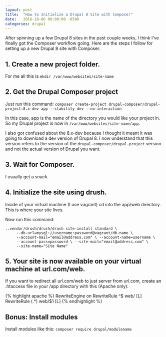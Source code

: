 ```yaml
---
layout: post
title:  "How to Initialize a Drupal 8 Site with Composer"
date:   2016-10-06 00:00:00 -0500
categories: drupal
---
```


After spinning up a few Drupal 8 sites in the past couple weeks, I think I've finally got the Composer workflow going. Here are the steps I follow for setting up a new Drupal 8 site with Composer.

## 1. Create a new project folder.

For me all this is `mkdir /var/www/websites/site-name`

## 2. Get the Drupal Composer project

Just run this command: `composer create-project drupal-composer/drupal-project:8.x-dev app --stability dev --no-interaction`

In this case, app is the name of the directory you would like your project in. So my Drupal project is now in `/var/www/websites/site-name/app`.

I also got confused about the 8.x-dev because I thought it meant it was going to download a dev version of Drupal 8. I now understand that this version refers to the version of the `drupal-composer/drupal-project` version and not the actual version of Drupal you want.

## 3. Wait for Composer.

I usually get a snack.

## 4. Initialize the site using drush.

Inside of your virtual machine (I use vagrant) cd into the app/web directory. This is where your site lives.

Now run this command:

```
..vendor/drush/drush/drush site-install standard \
     --db-url=mysql://username:password@vagrant/db-name \
     --account-mail="email@address.com" \ --account-name=username \
     --account-pass=password \ --site-mail="email@address.com" \
     --site-name="Site Name"
```

## 5. Your site is now available on your virtual machine at url.com/web.

If you want to redirect all url.com/web to just server from url.com, create an .htaccess file in your /app directory with this (Apache only):


{% highlight apache %}
<ifmodule Rewrite>
RewriteEngine on
RewriteRule ^$ web/ [L]
RewriteRule (.*) web/$1 [L]
</ifmodule>
{% endhighlight %}

## Bonus: Install modules

Install modules like this: `composer require drupal/modulename`
